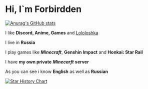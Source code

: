 # Hi, I`m Forbirdden

[![Anurag's GitHub stats](https://github-readme-stats.vercel.app/api?username=Forbirdden)](https://github.com/anuraghazra/github-readme-stats)

I like **Discord, Anime, Games** and [Lololoshka](https://www.youtube.com/@MrLololoshka)

I live in **Russia**

I play games like ***Minecraft***, **Genshin Impact** and **Honkai: Star Rail**

I have **my own private** ***Minecarft*** **server**

As you can see i know **English** as well as **Russian**

[![Star History Chart](https://api.star-history.com/svg?repos=Forbirdden/DiscordBotClient-OldWindows&type=Date)](https://star-history.com/#Forbirdden/DiscordBotClient-OldWindows&Date) 
